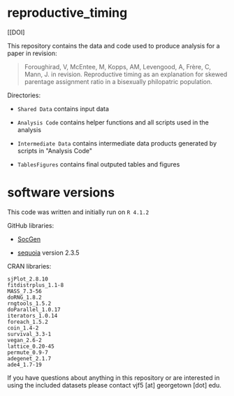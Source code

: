 # reproductive_timing

[[DOI]

This repository contains the data and code used to produce analysis for a paper in revision:

> Foroughirad, V, McEntee, M, Kopps, AM, Levengood, A, Frère, C, Mann, J. in revision. Reproductive timing as an explanation for skewed parentage assignment ratio in a bisexually philopatric population.

Directories:

-   `Shared Data` contains input data

-   `Analysis Code` contains helper functions and all scripts used in the analysis

-   `Intermediate Data` contains intermediate data products generated by scripts in "Analysis Code"

-   `TablesFigures` contains final outputed tables and figures

# software versions

This code was written and initially run on `R 4.1.2`

GitHub libraries:

-   [SocGen](https://github.com/vjf2/SocGen)

-   [sequoia](https://github.com/JiscaH/sequoia) version 2.3.5

CRAN libraries:

    sjPlot_2.8.10      
    fitdistrplus_1.1-8 
    MASS_7.3-56       
    doRNG_1.8.2        
    rngtools_1.5.2     
    doParallel_1.0.17  
    iterators_1.0.14  
    foreach_1.5.2      
    coin_1.4-2         
    survival_3.3-1     
    vegan_2.6-2       
    lattice_0.20-45    
    permute_0.9-7      
    adegenet_2.1.7     
    ade4_1.7-19   

If you have questions about anything in this repository or are interested in using the included datasets please contact vjf5 [at] georgetown [dot] edu.
